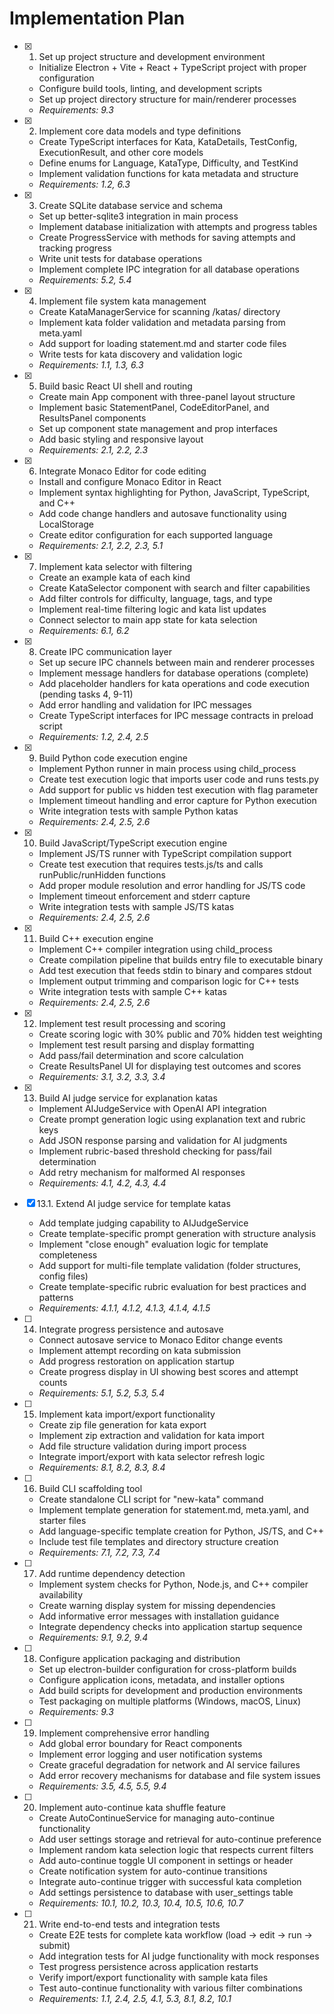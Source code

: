 # Implementation Plan

- [x] 1. Set up project structure and development environment





  - Initialize Electron + Vite + React + TypeScript project with proper configuration
  - Configure build tools, linting, and development scripts
  - Set up project directory structure for main/renderer processes
  - _Requirements: 9.3_

- [x] 2. Implement core data models and type definitions





  - Create TypeScript interfaces for Kata, KataDetails, TestConfig, ExecutionResult, and other core models
  - Define enums for Language, KataType, Difficulty, and TestKind
  - Implement validation functions for kata metadata and structure
  - _Requirements: 1.2, 6.3_

- [x] 3. Create SQLite database service and schema
  - Set up better-sqlite3 integration in main process
  - Implement database initialization with attempts and progress tables
  - Create ProgressService with methods for saving attempts and tracking progress
  - Write unit tests for database operations
  - Implement complete IPC integration for all database operations
  - _Requirements: 5.2, 5.4_

- [x] 4. Implement file system kata management





  - Create KataManagerService for scanning /katas/ directory
  - Implement kata folder validation and metadata parsing from meta.yaml
  - Add support for loading statement.md and starter code files
  - Write tests for kata discovery and validation logic
  - _Requirements: 1.1, 1.3, 6.3_

- [x] 5. Build basic React UI shell and routing









  - Create main App component with three-panel layout structure
  - Implement basic StatementPanel, CodeEditorPanel, and ResultsPanel components
  - Set up component state management and prop interfaces
  - Add basic styling and responsive layout
  - _Requirements: 2.1, 2.2, 2.3_

- [x] 6. Integrate Monaco Editor for code editing








  - Install and configure Monaco Editor in React
  - Implement syntax highlighting for Python, JavaScript, TypeScript, and C++
  - Add code change handlers and autosave functionality using LocalStorage
  - Create editor configuration for each supported language
  - _Requirements: 2.1, 2.2, 2.3, 5.1_

- [x] 7. Implement kata selector with filtering





  - Create an example kata of each kind
  - Create KataSelector component with search and filter capabilities
  - Add filter controls for difficulty, language, tags, and type
  - Implement real-time filtering logic and kata list updates
  - Connect selector to main app state for kata selection
  - _Requirements: 6.1, 6.2_

- [x] 8. Create IPC communication layer
  - Set up secure IPC channels between main and renderer processes
  - Implement message handlers for database operations (complete)
  - Add placeholder handlers for kata operations and code execution (pending tasks 4, 9-11)
  - Add error handling and validation for IPC messages
  - Create TypeScript interfaces for IPC message contracts in preload script
  - _Requirements: 1.2, 2.4, 2.5_

- [x] 9. Build Python code execution engine





  - Implement Python runner in main process using child_process
  - Create test execution logic that imports user code and runs tests.py
  - Add support for public vs hidden test execution with flag parameter
  - Implement timeout handling and error capture for Python execution
  - Write integration tests with sample Python katas
  - _Requirements: 2.4, 2.5, 2.6_

- [x] 10. Build JavaScript/TypeScript execution engine





  - Implement JS/TS runner with TypeScript compilation support
  - Create test execution that requires tests.js/ts and calls runPublic/runHidden functions
  - Add proper module resolution and error handling for JS/TS code
  - Implement timeout enforcement and stderr capture
  - Write integration tests with sample JS/TS katas
  - _Requirements: 2.4, 2.5, 2.6_

- [x] 11. Build C++ execution engine





  - Implement C++ compiler integration using child_process
  - Create compilation pipeline that builds entry file to executable binary
  - Add test execution that feeds stdin to binary and compares stdout
  - Implement output trimming and comparison logic for C++ tests
  - Write integration tests with sample C++ katas
  - _Requirements: 2.4, 2.5, 2.6_

- [x] 12. Implement test result processing and scoring





  - Create scoring logic with 30% public and 70% hidden test weighting
  - Implement test result parsing and display formatting
  - Add pass/fail determination and score calculation
  - Create ResultsPanel UI for displaying test outcomes and scores
  - _Requirements: 3.1, 3.2, 3.3, 3.4_

- [x] 13. Build AI judge service for explanation katas





  - Implement AIJudgeService with OpenAI API integration
  - Create prompt generation logic using explanation text and rubric keys
  - Add JSON response parsing and validation for AI judgments
  - Implement rubric-based threshold checking for pass/fail determination
  - Add retry mechanism for malformed AI responses
  - _Requirements: 4.1, 4.2, 4.3, 4.4_

- [x] 13.1. Extend AI judge service for template katas


  - Add template judging capability to AIJudgeService
  - Create template-specific prompt generation with structure analysis
  - Implement "close enough" evaluation logic for template completeness
  - Add support for multi-file template validation (folder structures, config files)
  - Create template-specific rubric evaluation for best practices and patterns
  - _Requirements: 4.1.1, 4.1.2, 4.1.3, 4.1.4, 4.1.5_

- [ ] 14. Integrate progress persistence and autosave
  - Connect autosave service to Monaco Editor change events
  - Implement attempt recording on kata submission
  - Add progress restoration on application startup
  - Create progress display in UI showing best scores and attempt counts
  - _Requirements: 5.1, 5.2, 5.3, 5.4_

- [ ] 15. Implement kata import/export functionality
  - Create zip file generation for kata export
  - Implement zip extraction and validation for kata import
  - Add file structure validation during import process
  - Integrate import/export with kata selector refresh logic
  - _Requirements: 8.1, 8.2, 8.3, 8.4_

- [ ] 16. Build CLI scaffolding tool
  - Create standalone CLI script for "new-kata" command
  - Implement template generation for statement.md, meta.yaml, and starter files
  - Add language-specific template creation for Python, JS/TS, and C++
  - Include test file templates and directory structure creation
  - _Requirements: 7.1, 7.2, 7.3, 7.4_

- [ ] 17. Add runtime dependency detection
  - Implement system checks for Python, Node.js, and C++ compiler availability
  - Create warning display system for missing dependencies
  - Add informative error messages with installation guidance
  - Integrate dependency checks into application startup sequence
  - _Requirements: 9.1, 9.2, 9.4_

- [ ] 18. Configure application packaging and distribution
  - Set up electron-builder configuration for cross-platform builds
  - Configure application icons, metadata, and installer options
  - Add build scripts for development and production environments
  - Test packaging on multiple platforms (Windows, macOS, Linux)
  - _Requirements: 9.3_

- [ ] 19. Implement comprehensive error handling
  - Add global error boundary for React components
  - Implement error logging and user notification systems
  - Create graceful degradation for network and AI service failures
  - Add error recovery mechanisms for database and file system issues
  - _Requirements: 3.5, 4.5, 5.5, 9.4_

- [ ] 20. Implement auto-continue kata shuffle feature
  - Create AutoContinueService for managing auto-continue functionality
  - Add user settings storage and retrieval for auto-continue preference
  - Implement random kata selection logic that respects current filters
  - Add auto-continue toggle UI component in settings or header
  - Create notification system for auto-continue transitions
  - Integrate auto-continue trigger with successful kata completion
  - Add settings persistence to database with user_settings table
  - _Requirements: 10.1, 10.2, 10.3, 10.4, 10.5, 10.6, 10.7_

- [ ] 21. Write end-to-end tests and integration tests
  - Create E2E tests for complete kata workflow (load → edit → run → submit)
  - Add integration tests for AI judge functionality with mock responses
  - Test progress persistence across application restarts
  - Verify import/export functionality with sample kata files
  - Test auto-continue functionality with various filter combinations
  - _Requirements: 1.1, 2.4, 2.5, 4.1, 5.3, 8.1, 8.2, 10.1_